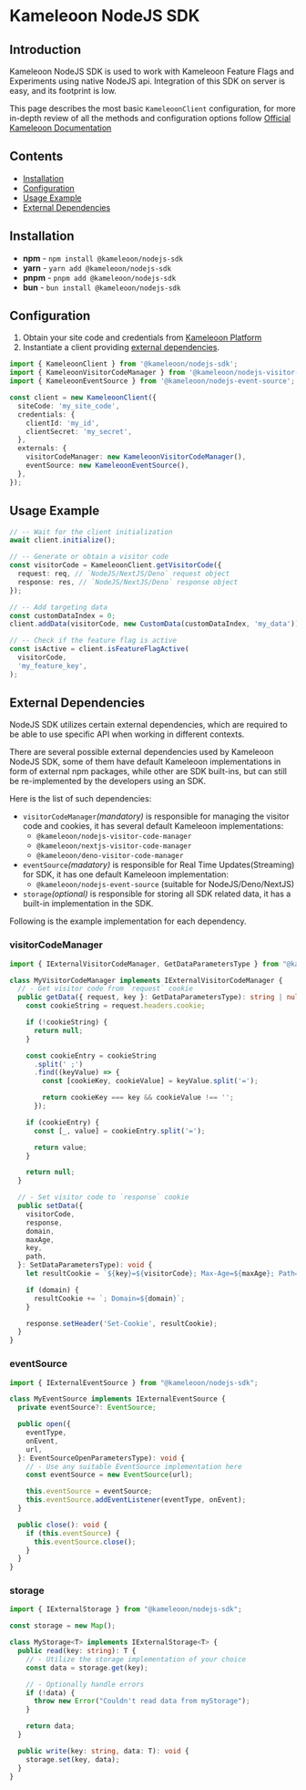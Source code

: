 # Kameleoon NodeJS SDK

## Introduction

Kameleoon NodeJS SDK is used to work with Kameleoon Feature Flags and Experiments using native NodeJS api.
Integration of this SDK on server is easy, and its footprint is low.

This page describes the most basic `KameleoonClient` configuration, for more in-depth review of all the methods and configuration options follow [Official Kameleoon Documentation](https://developers.kameleoon.com/nodejs-sdk.html)

## Contents

- [Installation](#installation)
- [Configuration](#configuration)
- [Usage Example](#usage-example)
- [External Dependencies](#external-dependencies)

## Installation

- **npm** - `npm install @kameleoon/nodejs-sdk`
- **yarn** - `yarn add @kameleoon/nodejs-sdk`
- **pnpm** - `pnpm add @kameleoon/nodejs-sdk`
- **bun** - `bun install @kameleoon/nodejs-sdk`

## Configuration

1. Obtain your site code and credentials from [Kameleoon Platform](https://app.kameleoon.com/)
2. Instantiate a client providing [external dependencies](#external-dependencies).

```ts
import { KameleoonClient } from '@kameleoon/nodejs-sdk';
import { KameleoonVisitorCodeManager } from '@kameleoon/nodejs-visitor-code-manager';
import { KameleoonEventSource } from '@kameleoon/nodejs-event-source';

const client = new KameleoonClient({
  siteCode: 'my_site_code',
  credentials: {
    clientId: 'my_id',
    clientSecret: 'my_secret',
  },
  externals: {
    visitorCodeManager: new KameleoonVisitorCodeManager(),
    eventSource: new KameleoonEventSource(),
  },
});
```

## Usage Example

```ts
// -- Wait for the client initialization
await client.initialize();

// -- Generate or obtain a visitor code
const visitorCode = KameleoonClient.getVisitorCode({
  request: req, // `NodeJS/NextJS/Deno` request object
  response: res, // `NodeJS/NextJS/Deno` response object
});

// -- Add targeting data
const customDataIndex = 0;
client.addData(visitorCode, new CustomData(customDataIndex, 'my_data'));

// -- Check if the feature flag is active
const isActive = client.isFeatureFlagActive(
  visitorCode,
  'my_feature_key',
);
```

## External Dependencies

NodeJS SDK utilizes certain external dependencies, which are required to be able to use specific API when working in different contexts.

There are several possible external dependencies used by Kameleoon NodeJS SDK, some of them have default Kameleoon implementations in form of external npm packages, while other are SDK built-ins, but can still be re-implemented by the developers using an SDK.

Here is the list of such dependencies:

- `visitorCodeManager`_(mandatory)_ is responsible for managing the visitor code and cookies, it has several default Kameleoon implementations:
  - `@kameleoon/nodejs-visitor-code-manager`
  - `@kameleoon/nextjs-visitor-code-manager`
  - `@kameleoon/deno-visitor-code-manager`
- `eventSource`_(madatory)_ is responsible for Real Time Updates(Streaming) for SDK, it has one default Kameleoon implementation:
  - `@kameleoon/nodejs-event-source` (suitable for NodeJS/Deno/NextJS)
- `storage`_(optional)_ is responsible for storing all SDK related data, it has a built-in implementation in the SDK.

Following is the example implementation for each dependency.

### visitorCodeManager

```ts
import { IExternalVisitorCodeManager, GetDataParametersType } from "@kameleoon/nodejs-sdk";

class MyVisitorCodeManager implements IExternalVisitorCodeManager {
  // - Get visitor code from `request` cookie
  public getData({ request, key }: GetDataParametersType): string | null {
    const cookieString = request.headers.cookie;

    if (!cookieString) {
      return null;
    }

    const cookieEntry = cookieString
      .split(' ;')
      .find((keyValue) => {
        const [cookieKey, cookieValue] = keyValue.split('=');

        return cookieKey === key && cookieValue !== '';
      });

    if (cookieEntry) {
      const [_, value] = cookieEntry.split('=');

      return value;
    }

    return null;
  }

  // - Set visitor code to `response` cookie
  public setData({
    visitorCode,
    response,
    domain,
    maxAge,
    key,
    path,
  }: SetDataParametersType): void {
    let resultCookie = `${key}=${visitorCode}; Max-Age=${maxAge}; Path=${path}`;

    if (domain) {
      resultCookie += `; Domain=${domain}`;
    }

    response.setHeader('Set-Cookie', resultCookie);
  }
}
```

### eventSource

```ts
import { IExternalEventSource } from "@kameleoon/nodejs-sdk";

class MyEventSource implements IExternalEventSource {
  private eventSource?: EventSource;

  public open({
    eventType,
    onEvent,
    url,
  }: EventSourceOpenParametersType): void {
    // - Use any suitable EventSource implementation here
    const eventSource = new EventSource(url);

    this.eventSource = eventSource;
    this.eventSource.addEventListener(eventType, onEvent);
  }

  public close(): void {
    if (this.eventSource) {
      this.eventSource.close();
    }
  }
}
```

### storage

```ts
import { IExternalStorage } from "@kameleoon/nodejs-sdk";

const storage = new Map();

class MyStorage<T> implements IExternalStorage<T> {
  public read(key: string): T {
    // - Utilize the storage implementation of your choice
    const data = storage.get(key);

    // - Optionally handle errors
    if (!data) {
      throw new Error("Couldn't read data from myStorage");
    }

    return data;
  }

  public write(key: string, data: T): void {
    storage.set(key, data);
  }
}
```
